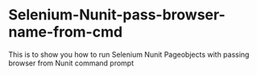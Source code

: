 # Selenium-Nunit-pass-browser-name-from-cmd
This is to show you how to run Selenium Nunit Pageobjects with passing browser from Nunit command prompt

